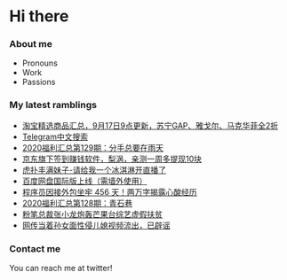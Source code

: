 # Hi there 

### About me
- Pronouns
- Work
- Passions 

### My latest ramblings
<!-- BLOGPOSTS:START -->
- [淘宝精选商品汇总，9月17日9点更新，苏宁GAP、雅戈尔、马克华菲全2折](https://fuliba2020.net/99.html)
- [Telegram中文搜索](https://fuliba2020.net/telegram-search.html)
- [2020福利汇总第129期：分手总要在雨天](https://fuliba2020.net/2020129.html)
- [京东旗下签到赚钱软件，梨涡，亲测一周多提现10块](https://fuliba2020.net/liwo.html)
- [虎扑丰满妹子-请给我一个冰淇淋开直播了](https://fuliba2020.net/bingqilin.html)
- [百度网盘国际版上线（需墙外使用）](https://fuliba2020.net/dubox.html)
- [程序员因接外包坐牢 456 天！两万字揭露心酸经历](https://fuliba2020.net/zuolao.html)
- [2020福利汇总第128期：青石巷](https://fuliba2020.net/2020128.html)
- [粉笔总裁张小龙炮轰芒果台综艺虚假扶贫](https://fuliba2020.net/fenbi.html)
- [网传当着孙女面性侵儿媳视频流出，已辟谣](https://fuliba2020.net/erxi.html)
<!-- BLOGPOSTS:END -->

### Contact me
You can reach me at twitter!
